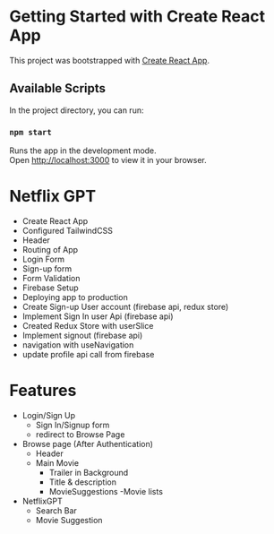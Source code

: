 # Getting Started with Create React App

This project was bootstrapped with [Create React App](https://github.com/facebook/create-react-app).

## Available Scripts

In the project directory, you can run:

### `npm start`

Runs the app in the development mode.\
Open [http://localhost:3000](http://localhost:3000) to view it in your browser.


# Netflix GPT

- Create React App
- Configured TailwindCSS
- Header
- Routing of App
- Login Form
- Sign-up form
- Form Validation  
- Firebase Setup
- Deploying app to production
- Create Sign-up User account (firebase api, redux store) 
- Implement Sign In user Api (firebase api)
- Created Redux Store with userSlice
- Implement signout (firebase api)
- navigation with useNavigation
- update profile api call from firebase


# Features
- Login/Sign Up
    - Sign In/Signup form
    - redirect to Browse Page
- Browse page (After Authentication)
    - Header
    - Main Movie
        - Trailer in Background
        - Title & description
        - MovieSuggestions
            -Movie lists
- NetflixGPT
    - Search Bar
    - Movie Suggestion
